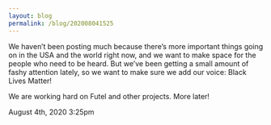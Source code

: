 ```yaml
---
layout: blog
permalink: /blog/202008041525
---
```


We haven’t been posting much because there’s more important things going on in the USA and the world right now, and we want to make space for the people who need to be heard. But we’ve been getting a small amount of fashy attention lately, so we want to make sure we add our voice: Black Lives Matter!

We are working hard on Futel and other projects. More later!<br/>



<div id="footer">
<span id="timestamp"> August 4th, 2020 3:25pm </span>
</div>
